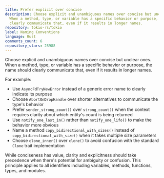 ```yaml
---
title: Prefer explicit over concise
description: Choose explicit and unambiguous names over concise but unclear ones.
  When a method, type, or variable has a specific behavior or purpose, the name should
  clearly communicate that, even if it results in longer names.
repository: tokio-rs/tokio
label: Naming Conventions
language: Rust
comments_count: 6
repository_stars: 28988
---
```


Choose explicit and unambiguous names over concise but unclear ones. When a method, type, or variable has a specific behavior or purpose, the name should clearly communicate that, even if it results in longer names.

For example:
- Use `AsyncFdTryNewError` instead of a generic error name to clearly indicate its purpose
- Choose `AbortOnDropHandle` over shorter alternatives to communicate the type's behavior
- Prefer `sender_strong_count()` over `strong_count()` when the context requires clarity about which entity's count is being returned
- Use `notify_one_last_in()` rather than `notify_one_lifo()` to make the behavior more obvious
- Name a method `copy_bidirectional_with_sizes()` instead of `copy_bidirectional_with_size()` when it takes multiple size parameters
- Choose `clone_inner()` over `clone()` to avoid confusion with the standard `Clone` trait implementation

While conciseness has value, clarity and explicitness should take precedence when there's potential for ambiguity or confusion. This principle applies to all identifiers including variables, methods, functions, types, and modules.
